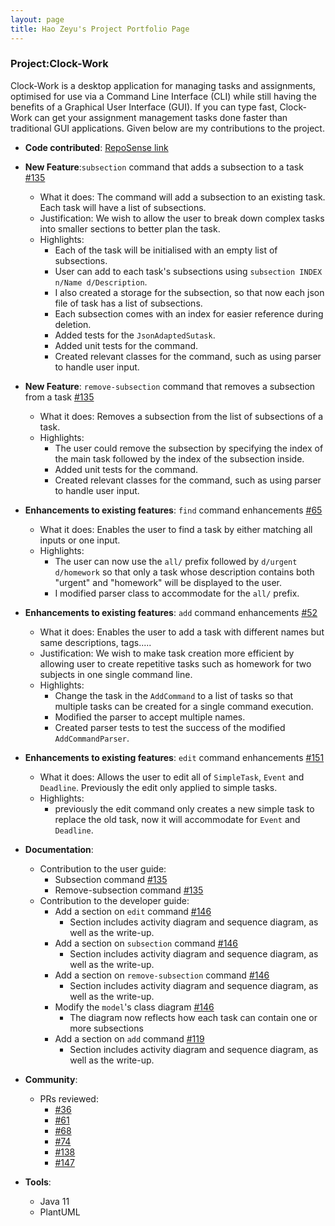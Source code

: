 ```yaml
---
layout: page
title: Hao Zeyu's Project Portfolio Page
---
```


### Project:Clock-Work

Clock-Work is a desktop application for managing tasks and assignments, optimised for use via a Command Line Interface (CLI) while still having the benefits of a Graphical User Interface (GUI). If you can type fast, Clock-Work can get your assignment management tasks done faster than traditional GUI applications.
Given below are my contributions to the project.

* **Code contributed**: [RepoSense link](https://nus-cs2103-ay2223s2.github.io/tp-dashboard/?search=programmerhao&breakdown=true)


* **New Feature**:`subsection` command that adds a subsection to a task [#135](https://github.com/AY2223S2-CS2103T-W13-3/tp/pull/135)
  * What it does: The command will add a subsection to an existing task. Each task will have a list of subsections.
  * Justification: We wish to allow the user to break down complex tasks into smaller sections to better plan the task.
  * Highlights:
    * Each of the task will be initialised with an empty list of subsections.
    * User can add to each task's subsections using `subsection INDEX n/Name d/Description`.
    * I also created a storage for the subsection, so that now each json file of task has a list of subsections.
    * Each subsection comes with an index for easier reference during deletion.
    * Added tests for the `JsonAdaptedSutask`.
    * Added unit tests for the command.
    * Created relevant classes for the command, such as using parser to handle user input.


* **New Feature**: `remove-subsection` command that removes a subsection from a task [#135](https://github.com/AY2223S2-CS2103T-W13-3/tp/pull/135)
  * What it does: Removes a subsection from the list of subsections of a task.
  * Highlights:
    * The user could remove the subsection by specifying the index of the main task followed by the index of the subsection inside.
    * Added unit tests for the command.
    * Created relevant classes for the command, such as using parser to handle user input.


* **Enhancements to existing features**: `find` command enhancements [#65](https://github.com/AY2223S2-CS2103T-W13-3/tp/pull/65)
  * What it does: Enables the user to find a task by either matching all inputs or one input.
  * Highlights:
    * The user can now use the `all/` prefix followed by `d/urgent d/homework` so that only a task whose description contains both "urgent" and "homework" will be displayed to the user.
    * I modified parser class to accommodate for the `all/` prefix.


* **Enhancements to existing features**: `add` command enhancements [#52](https://github.com/AY2223S2-CS2103T-W13-3/tp/pull/52)
  * What it does: Enables the user to add a task with different names but same descriptions, tags.....
  * Justification: We wish to make task creation more efficient by allowing user to create repetitive tasks such as homework for two subjects in one single command line.
  * Highlights:
    * Change the task in the `AddCommand` to a list of tasks so that multiple tasks can be created for a single command execution.
    * Modified the parser to accept multiple names.
    * Created parser tests to test the success of the modified `AddCommandParser`.


* **Enhancements to existing features**: `edit` command enhancements [#151](https://github.com/AY2223S2-CS2103T-W13-3/tp/pull/151)
  * What it does: Allows the user to edit all of `SimpleTask`, `Event` and `Deadline`. Previously the edit only applied to simple tasks.
  * Highlights:
    * previously the edit command only creates a new simple task to replace the old task, now it will accommodate for `Event` and `Deadline`.


* **Documentation**:
  * Contribution to the user guide:
    * Subsection command [#135](https://github.com/AY2223S2-CS2103T-W13-3/tp/pull/135)
    * Remove-subsection command [#135](https://github.com/AY2223S2-CS2103T-W13-3/tp/pull/135)
  * Contribution to the developer guide:
    * Add a section on `edit` command [#146](https://github.com/AY2223S2-CS2103T-W13-3/tp/pull/146)
      * Section includes activity diagram and sequence diagram, as well as the write-up.
    * Add a section on `subsection` command [#146](https://github.com/AY2223S2-CS2103T-W13-3/tp/pull/146)
      * Section includes activity diagram and sequence diagram, as well as the write-up.
    * Add a section on `remove-subsection` command [#146](https://github.com/AY2223S2-CS2103T-W13-3/tp/pull/146)
      * Section includes activity diagram and sequence diagram, as well as the write-up.
    * Modify the `model`'s class diagram [#146](https://github.com/AY2223S2-CS2103T-W13-3/tp/pull/146)
      * The diagram now reflects how each task can contain one or more subsections
    * Add a section on `add` command [#119](https://github.com/AY2223S2-CS2103T-W13-3/tp/pull/119)
      * Section includes activity diagram and sequence diagram, as well as the write-up.


* **Community**:
  * PRs reviewed:
    * [#36](https://github.com/AY2223S2-CS2103T-W13-3/tp/pull/36)
    * [#61](https://github.com/AY2223S2-CS2103T-W13-3/tp/pull/61)
    * [#68](https://github.com/AY2223S2-CS2103T-W13-3/tp/pull/68)
    * [#74](https://github.com/AY2223S2-CS2103T-W13-3/tp/pull/74)
    * [#138](https://github.com/AY2223S2-CS2103T-W13-3/tp/pull/138)
    * [#147](https://github.com/AY2223S2-CS2103T-W13-3/tp/pull/147)


* **Tools**:
  * Java 11
  * PlantUML
